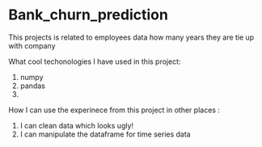 # Bank_churn_prediction
This projects is related to employees data how many years they are tie up with company


What cool techonologies I have used in this project:

1. numpy
2. pandas
3.




How I can use the experinece from this project in other places :

1. I can clean data which looks ugly! 
2.  I can manipulate the dataframe for time series data

